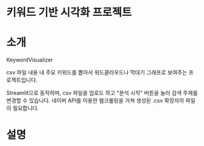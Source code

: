 # 키워드 기반 시각화 프로젝트

# 소개
KeywordVisualizer

csv 파일 내용 내 주요 키워드를 뽑아서 워드클라우드나 막대기 그래프로 보여주는 프로젝트입니다.



Streamlit으로 동작하며, csv 파일을 업로드 하고 "분석 시작" 버튼을 눌러 검색 주제를 변경할 수 있습니다.
네이버 API를 이용한 웹크롤링을 거쳐 생성된 .csv 확장자의 파일이 필요합니다.

# 설명
